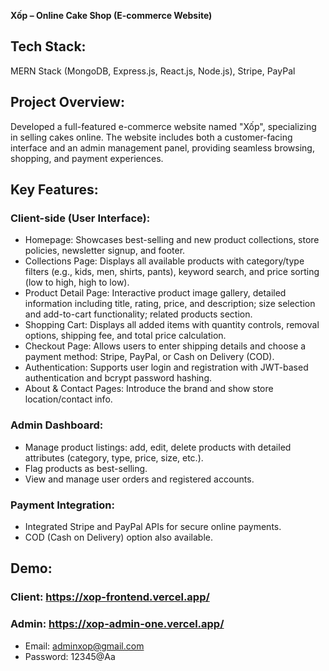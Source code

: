 **Xốp – Online Cake Shop (E-commerce Website)**

## Tech Stack: 
MERN Stack (MongoDB, Express.js, React.js, Node.js), Stripe, PayPal

## Project Overview:
Developed a full-featured e-commerce website named "Xốp", specializing in selling cakes online. The website includes both a customer-facing interface and an admin management panel, providing seamless browsing, shopping, and payment experiences.

## Key Features:
### Client-side (User Interface):
+ Homepage: Showcases best-selling and new product collections, store policies, newsletter signup, and footer.
+ Collections Page: Displays all available products with category/type filters (e.g., kids, men, shirts, pants), keyword search, and price sorting (low to high, high to low).
+ Product Detail Page: Interactive product image gallery, detailed information including title, rating, price, and description; size selection and add-to-cart functionality; related products section.
+ Shopping Cart: Displays all added items with quantity controls, removal options, shipping fee, and total price calculation.
+ Checkout Page: Allows users to enter shipping details and choose a payment method: Stripe, PayPal, or Cash on Delivery (COD).
+ Authentication: Supports user login and registration with JWT-based authentication and bcrypt password hashing.
+ About & Contact Pages: Introduce the brand and show store location/contact info.
### Admin Dashboard:
+ Manage product listings: add, edit, delete products with detailed attributes (category, type, price, size, etc.).
+ Flag products as best-selling.
+ View and manage user orders and registered accounts.
### Payment Integration:
+ Integrated Stripe and PayPal APIs for secure online payments.
+ COD (Cash on Delivery) option also available.

## Demo:
### Client: https://xop-frontend.vercel.app/
### Admin: https://xop-admin-one.vercel.app/
+ Email: adminxop@gmail.com
+ Password: 12345@Aa


